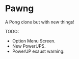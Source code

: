 # Pawng
A Pong clone but with new things!

TODO:
- Option Menu Screen.
- New PowerUPS.
- PowerUP exaust warning.
